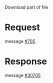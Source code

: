 Download part of file

# Request
message [#705](../../proto/README.md#action_705)

# Response
message [#30705](../../proto/README.md#action_30705)